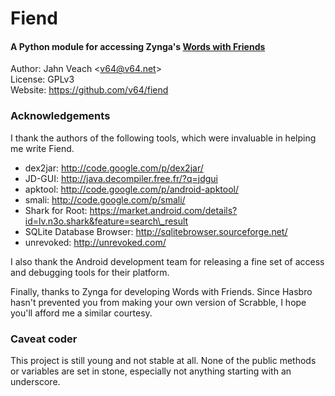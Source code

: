 # Fiend
#### A Python module for accessing Zynga's [Words with Friends](https://market.android.com/details?id=com.zynga.words)

Author: Jahn Veach &lt;v64@v64.net&gt;  
License: GPLv3  
Website: https://github.com/v64/fiend  

### Acknowledgements
I thank the authors of the following tools, which were invaluable in helping me write Fiend.

* dex2jar: http://code.google.com/p/dex2jar/
* JD-GUI: http://java.decompiler.free.fr/?q=jdgui 
* apktool: http://code.google.com/p/android-apktool/
* smali: http://code.google.com/p/smali/
* Shark for Root: https://market.android.com/details?id=lv.n3o.shark&feature=search\_result
* SQLite Database Browser: http://sqlitebrowser.sourceforge.net/
* unrevoked: http://unrevoked.com/

I also thank the Android development team for releasing a fine set of access and debugging tools for their platform.

Finally, thanks to Zynga for developing Words with Friends. Since Hasbro hasn't prevented you from making your own version of Scrabble, I hope you'll afford me a similar courtesy.

### Caveat coder
This project is still young and not stable at all. None of the public methods or variables are set in stone, especially not anything starting with an underscore.
